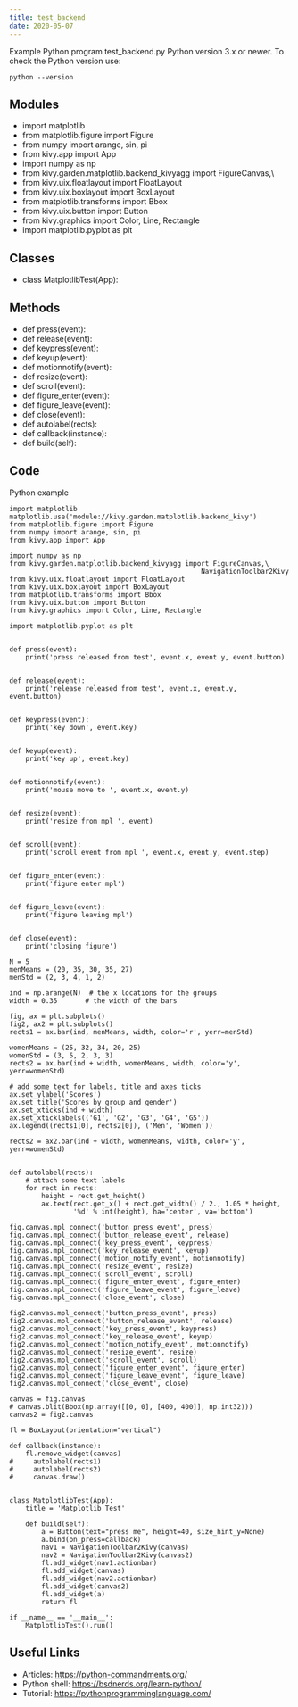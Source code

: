 ```yaml
---
title: test_backend
date: 2020-05-07
---
```

Example Python program test_backend.py
Python version 3.x or newer.
To check the Python version use:

    python --version

## Modules

* import matplotlib
* from matplotlib.figure import Figure
* from numpy import arange, sin, pi
* from kivy.app import App
* import numpy as np
* from kivy.garden.matplotlib.backend_kivyagg import FigureCanvas,\
* from kivy.uix.floatlayout import FloatLayout
* from kivy.uix.boxlayout import BoxLayout
* from matplotlib.transforms import Bbox
* from kivy.uix.button import Button
* from kivy.graphics import Color, Line, Rectangle
* import matplotlib.pyplot as plt

## Classes

* class MatplotlibTest(App):

## Methods

* def press(event):
* def release(event):
* def keypress(event):
* def keyup(event):
* def motionnotify(event):
* def resize(event):
* def scroll(event):
* def figure_enter(event):
* def figure_leave(event):
* def close(event):
* def autolabel(rects):
* def callback(instance):
* def build(self):

## Code

Python example

    import matplotlib
    matplotlib.use('module://kivy.garden.matplotlib.backend_kivy')
    from matplotlib.figure import Figure
    from numpy import arange, sin, pi
    from kivy.app import App
    
    import numpy as np
    from kivy.garden.matplotlib.backend_kivyagg import FigureCanvas,\
                                                    NavigationToolbar2Kivy
    from kivy.uix.floatlayout import FloatLayout
    from kivy.uix.boxlayout import BoxLayout
    from matplotlib.transforms import Bbox
    from kivy.uix.button import Button
    from kivy.graphics import Color, Line, Rectangle
    
    import matplotlib.pyplot as plt
    
    
    def press(event):
        print('press released from test', event.x, event.y, event.button)
    
    
    def release(event):
        print('release released from test', event.x, event.y, event.button)
    
    
    def keypress(event):
        print('key down', event.key)
    
    
    def keyup(event):
        print('key up', event.key)
    
    
    def motionnotify(event):
        print('mouse move to ', event.x, event.y)
    
    
    def resize(event):
        print('resize from mpl ', event)
    
    
    def scroll(event):
        print('scroll event from mpl ', event.x, event.y, event.step)
    
    
    def figure_enter(event):
        print('figure enter mpl')
    
    
    def figure_leave(event):
        print('figure leaving mpl')
    
    
    def close(event):
        print('closing figure')
    
    N = 5
    menMeans = (20, 35, 30, 35, 27)
    menStd = (2, 3, 4, 1, 2)
    
    ind = np.arange(N)  # the x locations for the groups
    width = 0.35       # the width of the bars
    
    fig, ax = plt.subplots()
    fig2, ax2 = plt.subplots()
    rects1 = ax.bar(ind, menMeans, width, color='r', yerr=menStd)
    
    womenMeans = (25, 32, 34, 20, 25)
    womenStd = (3, 5, 2, 3, 3)
    rects2 = ax.bar(ind + width, womenMeans, width, color='y', yerr=womenStd)
    
    # add some text for labels, title and axes ticks
    ax.set_ylabel('Scores')
    ax.set_title('Scores by group and gender')
    ax.set_xticks(ind + width)
    ax.set_xticklabels(('G1', 'G2', 'G3', 'G4', 'G5'))
    ax.legend((rects1[0], rects2[0]), ('Men', 'Women'))
    
    rects2 = ax2.bar(ind + width, womenMeans, width, color='y', yerr=womenStd)
    
    
    def autolabel(rects):
        # attach some text labels
        for rect in rects:
            height = rect.get_height()
            ax.text(rect.get_x() + rect.get_width() / 2., 1.05 * height,
                    '%d' % int(height), ha='center', va='bottom')
    
    fig.canvas.mpl_connect('button_press_event', press)
    fig.canvas.mpl_connect('button_release_event', release)
    fig.canvas.mpl_connect('key_press_event', keypress)
    fig.canvas.mpl_connect('key_release_event', keyup)
    fig.canvas.mpl_connect('motion_notify_event', motionnotify)
    fig.canvas.mpl_connect('resize_event', resize)
    fig.canvas.mpl_connect('scroll_event', scroll)
    fig.canvas.mpl_connect('figure_enter_event', figure_enter)
    fig.canvas.mpl_connect('figure_leave_event', figure_leave)
    fig.canvas.mpl_connect('close_event', close)
    
    fig2.canvas.mpl_connect('button_press_event', press)
    fig2.canvas.mpl_connect('button_release_event', release)
    fig2.canvas.mpl_connect('key_press_event', keypress)
    fig2.canvas.mpl_connect('key_release_event', keyup)
    fig2.canvas.mpl_connect('motion_notify_event', motionnotify)
    fig2.canvas.mpl_connect('resize_event', resize)
    fig2.canvas.mpl_connect('scroll_event', scroll)
    fig2.canvas.mpl_connect('figure_enter_event', figure_enter)
    fig2.canvas.mpl_connect('figure_leave_event', figure_leave)
    fig2.canvas.mpl_connect('close_event', close)
    
    canvas = fig.canvas
    # canvas.blit(Bbox(np.array([[0, 0], [400, 400]], np.int32)))
    canvas2 = fig2.canvas
    
    fl = BoxLayout(orientation="vertical")
    
    def callback(instance):
        fl.remove_widget(canvas)
    #     autolabel(rects1)
    #     autolabel(rects2)
    #     canvas.draw()
    
    
    class MatplotlibTest(App):
        title = 'Matplotlib Test'
    
        def build(self):
            a = Button(text="press me", height=40, size_hint_y=None)
            a.bind(on_press=callback)
            nav1 = NavigationToolbar2Kivy(canvas)
            nav2 = NavigationToolbar2Kivy(canvas2)
            fl.add_widget(nav1.actionbar)
            fl.add_widget(canvas)
            fl.add_widget(nav2.actionbar)
            fl.add_widget(canvas2)
            fl.add_widget(a)
            return fl
    
    if __name__ == '__main__':
        MatplotlibTest().run()
    

## Useful Links

- Articles: https://python-commandments.org/
- Python shell: https://bsdnerds.org/learn-python/
- Tutorial: https://pythonprogramminglanguage.com/
